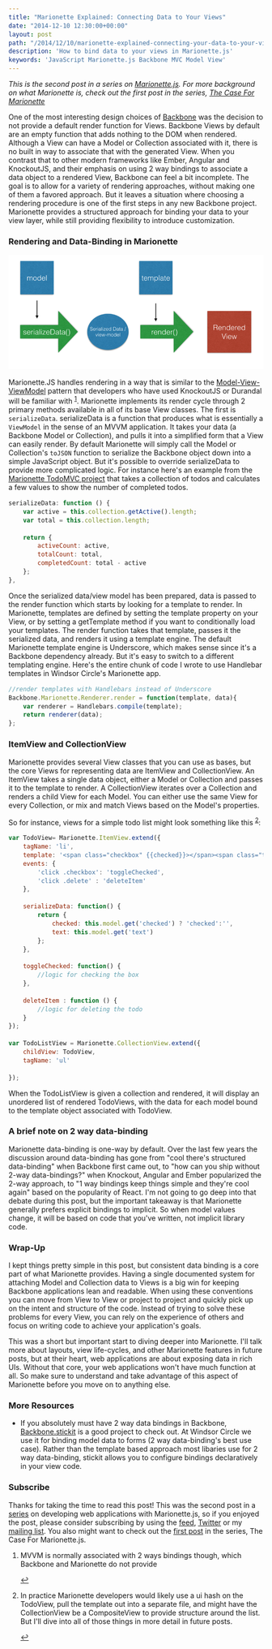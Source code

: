 ```yaml
---
title: "Marionette Explained: Connecting Data to Your Views"
date: "2014-12-10 12:30:00+00:00"
layout: post
path: "/2014/12/10/marionette-explained-connecting-your-data-to-your-views"
description: 'How to bind data to your views in Marionette.js'
keywords: 'JavaScript Marionette.js Backbone MVC Model View'
---
```


*This is the second post in a series on [Marionette.js][marionette].  For more background on what Marionette is, check out the first post in the series, [The Case For Marionette][caseformarionette]*

One of the most interesting design choices of [Backbone][backbone] was the decision to not provide a default render function for Views. Backbone Views by default are an empty function that adds nothing to the DOM when rendered.  Although a View can have a Model or Collection associated with it, there is no built in way to associate that with the generated View.  When you contrast that to other modern frameworks like Ember, Angular and KnockoutJS, and their emphasis on using 2 way bindings to associate a data object to a rendered View, Backbone can feel a bit incomplete.  The goal is to allow for a variety of rendering approaches, without making one of them a favored approach.  But it leaves a situation where choosing a rendering procedure is one of the first steps in any new Backbone project.  Marionette provides a structured approach for binding your data to your view layer, while still providing flexibility to introduce customization.

### Rendering and Data-Binding in Marionette

![rendering diagram](/posts/images/renderpattern-3.png)

Marionette.JS handles rendering in a way that is similar to the [Model-View-ViewModel][mvvm] pattern that developers who have used KnockoutJS or Durandal will be familiar with <sup id="fnref:1">[1](#fn:1)</sup>. Marionette implements its render cycle through 2 primary methods available in all of its base View classes.  The first is `serializeData`. serializeData is a function that produces what is essentially a `ViewModel` in the sense of an MVVM application. It takes your data (a Backbone Model or Collection), and pulls it into a simplified form that a View can easily render.  By default Marionette will simply call the Model or Collection's `toJSON` function to serialize the Backbone object down into a simple JavaScript object.  But it's possible to override serializeData to provide more complicated logic.  For instance here's an example from the [Marionette TodoMVC project][marionettetodo] that takes a collection of todos and calculates a few values to show the number of completed todos.

```javascript
serializeData: function () {
    var active = this.collection.getActive().length;
    var total = this.collection.length;

    return {
        activeCount: active,
        totalCount: total,
        completedCount: total - active
    };
},
```

Once the serialized data/view model has been prepared, data is passed to the render function which starts by looking for a template to render.  In Marionette, templates are defined by setting the template property on your View, or by setting a getTemplate method if you want to conditionally load your templates. The render function takes that template, passes it the serialized data, and renders it using a template engine.  The default Marionette template engine is Underscore, which makes sense since it's a Backbone dependency already.  But it's easy to switch to a different templating engine.  Here's the entire chunk of code I wrote to use Handlebar templates in Windsor Circle's Marionette app.

```javascript
//render templates with Handlebars instead of Underscore
Backbone.Marionette.Renderer.render = function(template, data){
    var renderer = Handlebars.compile(template);
    return renderer(data);
};
```

### ItemView and CollectionView

Marionette provides several View classes that you can use as bases, but the core Views for representing data are ItemView and CollectionView.  An ItemView takes a single data object, either a Model or Collection and passes it to the template to render.  A CollectionView iterates over a Collection and renders a child View for each Model. You can either use the same View for every Collection, or mix and match Views based on the Model's properties.

So for instance, views for a simple todo list might look something like this <sup id="fnref:2">[2](#fn:2)</sup>:

```javascript
var TodoView= Marionette.ItemView.extend({
    tagName: 'li',
    template: '<span class="checkbox" {{checked}}></span><span class="text">{{ text}}</span><span class="delete"></span>',
    events: {
        'click .checkbox': 'toggleChecked',
        'click .delete' : 'deleteItem'
    },

    serializeData: function() {
        return {
            checked: this.model.get('checked') ? 'checked':'',
            text: this.model.get('text')
        };
    },

    toggleChecked: function() {
        //logic for checking the box
    },

    deleteItem : function () {
        //logic for deleting the todo
    }
});

var TodoListView = Marionette.CollectionView.extend({
    childView: TodoView,
    tagName: 'ul'

});
```

When the TodoListView is given a collection and rendered, it will display an unordered list of rendered TodoViews, with the data for each model bound to the template object associated with TodoView.

### A brief note on 2 way data-binding

Marionette data-binding is one-way by default.  Over the last few years the discussion around data-binding has gone from "cool there's structured data-binding" when Backbone first came out, to "how can you ship without 2-way data-bindings?" when Knockout, Angular and Ember popularized the 2-way approach, to "1 way bindings keep things simple and they're cool again" based on the popularity of React.  I'm not going to go deep into that debate during this post, but the important takeaway is that Marionette generally prefers explicit bindings to implicit.  So when model values change, it will be based on code that you've written, not implicit library code.

### Wrap-Up

I kept things pretty simple in this post, but consistent data binding is a core part of what Marionette provides.  Having a single documented system for attaching Model and Collection data to Views is a big win for keeping Backbone applications lean and readable.  When using these conventions you can move from View to View or project to project and quickly pick up on the intent and structure of the code.  Instead of trying to solve these problems for every  View, you can rely on the experience of others and focus on writing code to achieve your application's goals.

This was a short but important start to diving deeper into Marionette. I'll talk more about layouts, view life-cycles, and other Marionette features in future posts, but at their heart, web applications are about exposing data in rich UIs.  Without that core, your web applications won't have much function at all.  So make sure to understand and take advantage of this aspect of Marionette before you move on to anything else.


### More Resources

- If you absolutely must have 2 way data bindings in Backbone, [Backbone.stickit][stickit] is a good project to check out.  At Windsor Circle we use it for binding model data to forms (2 way data-binding's best use case).  Rather than the template based approach most libaries use for 2 way data-binding, stickit allows you to configure bindings declaratively in your view code.  


### Subscribe

Thanks for taking the time to read this post! This was the second post in a [series][marionetteexplained] on developing web applications with Marionette.js, so if you enjoyed the post, please consider subscribing by using the [feed](http://feedpress.me/benmccormick), [Twitter](http://twitter.com/benmccormickorg) or my [mailing list](http://eepurl.com/WFYon). You also might want to check out the [first post][caseformarionette] in the series, The Case For Marionette.js.



<div class="footnotes">
<ol>
    <li class="footnote" id="fn:1">
        <p>
        MVVM is normally associated with 2 ways bindings though, which Backbone and Marionette do not provide
        </p>
        <a href="#fnref:1" title="return to article"> ↩</a></p>
    </li>
    <li class="footnote" id="fn:2">
        <p>
        In practice Marionette developers would likely use a ui hash on the TodoView, pull the template out into a separate file, and might have the CollectionView be a CompositeView to provide structure around the list.  But I'll dive into all of those things in more detail in future posts.
        </p>
        <a href="#fnref:2" title="return to article"> ↩</a></p>
    </li>
</ol>
</div>

[backbone]: http://backbonejs.org/
[marionette]: http://marionettejs.com/
[caseformarionette]: http://benmccormick.org/2014/12/02/the-case-for-marionette-js/
[mvvm]: http://en.wikipedia.org/wiki/Model_View_ViewModel
[marionettetodo]: https://github.com/tastejs/todomvc/tree/gh-pages/examples/backbone_marionette
[marionetteexplained]:http://benmccormick.org/tag/marionette-explained/
[stickit]: http://nytimes.github.io/backbone.stickit/
